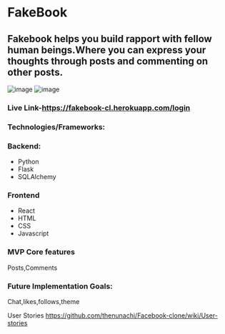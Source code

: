# FakeBook

## Fakebook helps you build rapport with fellow human beings.Where you can express your thoughts through posts and commenting on other posts.
![image](https://user-images.githubusercontent.com/64111530/200253879-e4da967d-ba61-4d25-a7ff-15498f889d98.png)
![image](https://user-images.githubusercontent.com/64111530/200253954-d1189794-5b66-4294-91a2-256e45f9b380.png)



### Live Link-https://fakebook-cl.herokuapp.com/login
### Technologies/Frameworks:
### Backend:
* Python
* Flask
* SQLAlchemy

### Frontend
* React
* HTML
* CSS
* Javascript

### MVP Core features
Posts,Comments

### Future Implementation Goals:
Chat,likes,follows,theme

User Stories
https://github.com/thenunachi/Facebook-clone/wiki/User-stories
